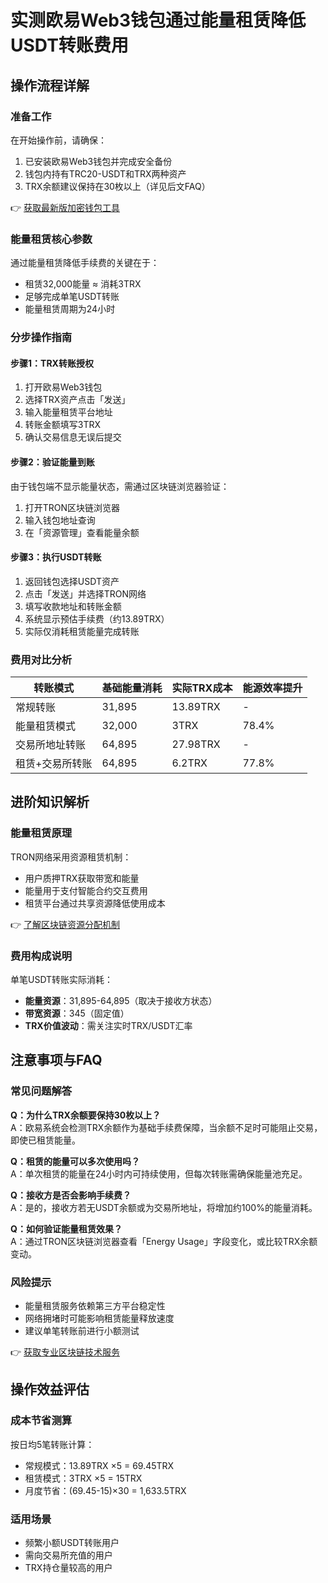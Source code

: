 # 实测欧易Web3钱包通过能量租赁降低USDT转账费用

## 操作流程详解

### 准备工作
在开始操作前，请确保：
1. 已安装欧易Web3钱包并完成安全备份
2. 钱包内持有TRC20-USDT和TRX两种资产
3. TRX余额建议保持在30枚以上（详见后文FAQ）

👉 [获取最新版加密钱包工具](https://bit.ly/okx_welcome)

### 能量租赁核心参数
通过能量租赁降低手续费的关键在于：
- 租赁32,000能量 ≈ 消耗3TRX
- 足够完成单笔USDT转账
- 能量租赁周期为24小时

### 分步操作指南

#### 步骤1：TRX转账授权
1. 打开欧易Web3钱包
2. 选择TRX资产点击「发送」
3. 输入能量租赁平台地址
4. 转账金额填写3TRX
5. 确认交易信息无误后提交

#### 步骤2：验证能量到账
由于钱包端不显示能量状态，需通过区块链浏览器验证：
1. 打开TRON区块链浏览器
2. 输入钱包地址查询
3. 在「资源管理」查看能量余额

#### 步骤3：执行USDT转账
1. 返回钱包选择USDT资产
2. 点击「发送」并选择TRON网络
3. 填写收款地址和转账金额
4. 系统显示预估手续费（约13.89TRX）
5. 实际仅消耗租赁能量完成转账

### 费用对比分析
| 转账模式        | 基础能量消耗 | 实际TRX成本 | 能源效率提升 |
|-----------------|-------------|------------|-------------|
| 常规转账        | 31,895      | 13.89TRX   | -           |
| 能量租赁模式    | 32,000      | 3TRX       | 78.4%       |
| 交易所地址转账  | 64,895      | 27.98TRX   | -           |
| 租赁+交易所转账 | 64,895      | 6.2TRX     | 77.8%       |

## 进阶知识解析

### 能量租赁原理
TRON网络采用资源租赁机制：
- 用户质押TRX获取带宽和能量
- 能量用于支付智能合约交互费用
- 租赁平台通过共享资源降低使用成本

👉 [了解区块链资源分配机制](https://bit.ly/okx_welcome)

### 费用构成说明
单笔USDT转账实际消耗：
- **能量资源**：31,895-64,895（取决于接收方状态）
- **带宽资源**：345（固定值）
- **TRX价值波动**：需关注实时TRX/USDT汇率

## 注意事项与FAQ

### 常见问题解答

**Q：为什么TRX余额要保持30枚以上？**  
A：欧易系统会检测TRX余额作为基础手续费保障，当余额不足时可能阻止交易，即使已租赁能量。

**Q：租赁的能量可以多次使用吗？**  
A：单次租赁的能量在24小时内可持续使用，但每次转账需确保能量池充足。

**Q：接收方是否会影响手续费？**  
A：是的，接收方若无USDT余额或为交易所地址，将增加约100%的能量消耗。

**Q：如何验证能量租赁效果？**  
A：通过TRON区块链浏览器查看「Energy Usage」字段变化，或比较TRX余额变动。

### 风险提示
- 能量租赁服务依赖第三方平台稳定性
- 网络拥堵时可能影响租赁能量释放速度
- 建议单笔转账前进行小额测试

👉 [获取专业区块链技术服务](https://bit.ly/okx_welcome)

## 操作效益评估

### 成本节省测算
按日均5笔转账计算：
- 常规模式：13.89TRX ×5 = 69.45TRX
- 租赁模式：3TRX ×5 = 15TRX
- 月度节省：(69.45-15)×30 = 1,633.5TRX

### 适用场景
- 频繁小额USDT转账用户
- 需向交易所充值的用户
- TRX持仓量较高的用户
